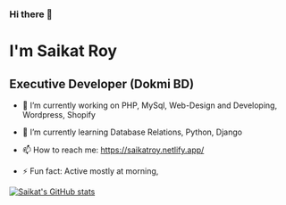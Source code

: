 ### Hi there 👋

# I'm Saikat Roy
## Executive Developer (Dokmi BD)

<!--
**njmsaikat/njmsaikat** is a ✨ _special_ ✨ repository because its `README.md` (this file) appears on your GitHub profile.
Here are some ideas to get you started:
-->


- 🔭 I’m currently working on PHP, MySql, Web-Design and Developing, Wordpress, Shopify

- 🌱 I’m currently learning Database Relations, Python, Django
<!--
- 👯 I’m looking to collaborate on ...
- 🤔 I’m looking for help with ...

- 😄 Pronouns: Soikot Roy

- 💬 Ask me about ...
-->
- 📫 How to reach me: https://saikatroy.netlify.app/


- ⚡ Fun fact: Active mostly at morning,

[![Saikat's GitHub stats](https://github-readme-stats.vercel.app/api?username=njmsaikat)](https://github.com/njmsaikat/github-readme-stats)

